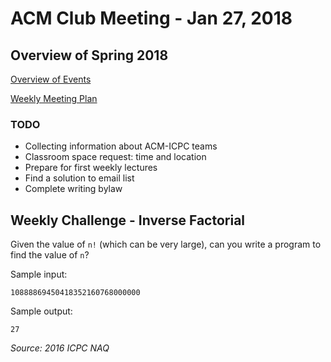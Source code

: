 ACM Club Meeting - Jan 27, 2018
===

Overview of Spring 2018
---

[Overview of Events](Overview-of-Events.md)

[Weekly Meeting Plan](Weekly-Meeting-Plan.md)

### TODO

* Collecting information about ACM-ICPC teams
* Classroom space request: time and location
* Prepare for first weekly lectures
* Find a solution to email list
* Complete writing bylaw

Weekly Challenge - Inverse Factorial
---

Given the value of `n!` (which can be very large), can you write a program to find the value of `n`?

Sample input:

```
10888869450418352160768000000
```

Sample output:

```
27
```

*Source: 2016 ICPC NAQ*
